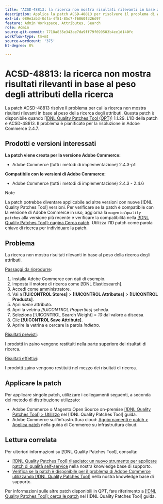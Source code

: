 ```yaml
---
title: "ACSD-48813: la ricerca non mostra risultati rilevanti in base al peso degli attributi di ricerca"
description: Applica la patch ACSD-48813 per risolvere il problema di Adobe Commerce, in cui la ricerca non mostra risultati rilevanti in base al peso della ricerca degli attributi.
exl-id: 089e3ab3-0dfa-4f81-85c7-f6060f326d97
feature: Admin Workspace, Attributes, Search
role: Admin
source-git-commit: 7718a835e343ae7da9ff79f690503b4ee1d140fc
workflow-type: tm+mt
source-wordcount: '375'
ht-degree: 0%

---
```


# ACSD-48813: la ricerca non mostra risultati rilevanti in base al peso degli attributi della ricerca

La patch ACSD-48813 risolve il problema per cui la ricerca non mostra risultati rilevanti in base al peso della ricerca degli attributi. Questa patch è disponibile quando [[!DNL Quality Patches Tool (QPT)]](/help/announcements/adobe-commerce-announcements/magento-quality-patches-released-new-tool-to-self-serve-quality-patches.md) 1.1.29. L’ID della patch è ACSD-48813. Il problema è pianificato per la risoluzione in Adobe Commerce 2.4.7.

## Prodotti e versioni interessati

**La patch viene creata per la versione Adobe Commerce:**

* Adobe Commerce (tutti i metodi di implementazione) 2.4.3-p1

**Compatibile con le versioni di Adobe Commerce:**

* Adobe Commerce (tutti i metodi di implementazione) 2.4.3 - 2.4.6

>[!NOTE]
>
>La patch potrebbe diventare applicabile ad altre versioni con nuove [!DNL Quality Patches Tool] versioni. Per verificare se la patch è compatibile con la versione di Adobe Commerce in uso, aggiorna la `magento/quality-patches` alla versione più recente e verificare la compatibilità nella [[!DNL Quality Patches Tool]: pagina Cerca patch](https://experienceleague.adobe.com/tools/commerce-quality-patches/index.html). Utilizza l’ID patch come parola chiave di ricerca per individuare la patch.

## Problema

La ricerca non mostra risultati rilevanti in base al peso della ricerca degli attributi.

<u>Passaggi da riprodurre</u>:

1. Installa Adobe Commerce con dati di esempio.
1. Imposta il motore di ricerca come [!DNL Elasticsearch].
1. Accedi come amministratore.
1. Vai a **[!UICONTROL Stores]** > **[!UICONTROL Attributes]** > **[!UICONTROL Products]**.
1. Apri *nome* attributo.
1. Apri la vetrina *[!UICONTROL Properties]* scheda.
1. Seleziona [!UICONTROL Search Weight] = *10* dal valore a discesa.
1. Clic **[!UICONTROL Save Attribute]**.
1. Aprire la vetrina e cercare la parola *Indietro*.

<u>Risultati previsti</u>:

I prodotti in zaino vengono restituiti nella parte superiore dei risultati di ricerca.

<u>Risultati effettivi</u>:

I prodotti zaino vengono restituiti nel mezzo dei risultati di ricerca.

## Applicare la patch

Per applicare singole patch, utilizzare i collegamenti seguenti, a seconda del metodo di distribuzione utilizzato:

* Adobe Commerce o Magento Open Source on-premise [[!DNL Quality Patches Tool] > Utilizzo](https://experienceleague.adobe.com/docs/commerce-operations/tools/quality-patches-tool/usage.html) nel [!DNL Quality Patches Tool] guida.
* Adobe Commerce sull’infrastruttura cloud: [Aggiornamenti e patch > Applica patch](https://experienceleague.adobe.com/docs/commerce-cloud-service/user-guide/develop/upgrade/apply-patches.html) nella guida di Commerce su infrastruttura cloud.

## Lettura correlata

Per ulteriori informazioni su [!DNL Quality Patches Tool], consulta:

* [[!DNL Quality Patches Tool] rilasciato: un nuovo strumento per applicare patch di qualità self-service](/help/announcements/adobe-commerce-announcements/magento-quality-patches-released-new-tool-to-self-serve-quality-patches.md) nella nostra knowledge base di supporto.
* [Verifica se la patch è disponibile per il problema di Adobe Commerce utilizzando [!DNL Quality Patches Tool]](/help/support-tools/patches-available-in-qpt-tool/check-patch-for-magento-issue-with-magento-quality-patches.md) nella nostra knowledge base di supporto.

Per informazioni sulle altre patch disponibili in QPT, fare riferimento a [[!DNL Quality Patches Tool]: cerca le patch](https://experienceleague.adobe.com/tools/commerce-quality-patches/index.html) nel [!DNL Quality Patches Tool] guida.
